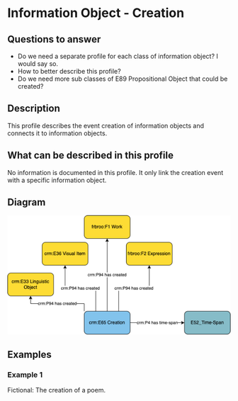 # Information Object - Creation

## Questions to answer

- Do we need a separate profile for each class of information object? I would say so.
- How to better describe this profile?
- Do we need more sub classes of E89 Propositional Object that could be created?

## Description

This profile describes the event creation of information objects and connects it to information objects.

## What can be described in this profile

No information is documented in this profile. It only link the creation event with a specific information object.

## Diagram

![Alt text](Diagrams/GV_Profile_Person-Creation.drawio.png)

## Examples

### Example 1

Fictional: The creation of a poem.
